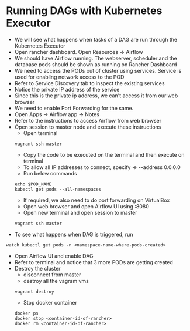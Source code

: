 # Running DAGs with Kubernetes Executor
- We will see what happens when tasks of a DAG are run through the Kubernetes Executor
- Open rancher dashboard. Open Resources -> Airflow
- We should have Airflow running. The webserver, scheduler and the database pods should be shown as running on Rancher Dashboard
- We need to access the PODs out of cluster using services. Service is used for enabling network access to the POD
- Refer to Service Discovery tab to inspect the existing services
- Notice the private IP address of the service
- Since this is the private ip address, we can't access it from our web browser
- We need to enable Port Forwarding for the same.
- Open Apps -> Airflow app -> Notes
- Refer to the instructions to access Airflow from web browser
- Open session to master node and execute these instructions
  - Open terminal
  ```
  vagrant ssh master
  ```
  - Copy the code to be executed on the terminal and then execute on terminal
  - To allow all IP addresses to connect, specify -> --address 0.0.0.0
  - Run below commands
  ```
  echo $POD_NAME
  kubectl get pods --all-namespaces
  ```
  - If required, we also need to do port forwarding on VirtualBox
  - Open web browser and open Airflow UI using <master-node-public-ip>:8080
  - Open new terminal and open session to master
  ```
  vagrant ssh master
  ```
- To see what happens when DAG is triggered, run
```
watch kubectl get pods -n <namespace-name-where-pods-created>
```
- Open Airflow UI and enable DAG
- Refer to terminal and notice that 3 more PODs are getting created
- Destroy the cluster
  - disconnect from master
  - destroy all the vagram vms
  ```
  vagrant destroy
  ```
  - Stop docker container
  ```
  docker ps
  docker stop <container-id-of-rancher>
  docker rm <container-id-of-rancher>
  ```
